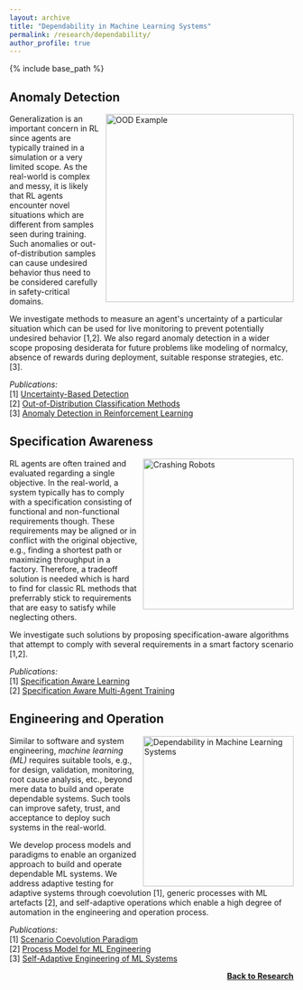 ```yaml
---
layout: archive
title: "Dependability in Machine Learning Systems"
permalink: /research/dependability/
author_profile: true
---
```


{% include base_path %}

## Anomaly Detection

<img src="https://thomyphan.github.io/images/research/out_of_distribution.png" style="float:right; width:250pt;padding-left:10px;"  alt="OOD Example"/>

Generalization is an important concern in RL since agents are typically trained in a simulation or a very limited scope. As the real-world is complex and messy, it is likely that RL agents encounter novel situations which are different from samples seen during training. Such anomalies or out-of-distribution samples can cause undesired behavior thus need to be considered carefully in safety-critical domains.

We investigate methods to measure an agent's uncertainty of a particular situation which can be used for live monitoring to prevent potentially undesired behavior [1,2]. We also regard anomaly detection in a wider scope proposing desiderata for future problems like modeling of normalcy, absence of rewards during deployment, suitable response strategies, etc. [3].

*Publications:*  
[1] [Uncertainty-Based Detection](https://thomyphan.github.io/publication/2019-11-01-isaai-sedlmeier)  
[2] [Out-of-Distribution Classification Methods](https://thomyphan.github.io/publication/2020-02-01-icaart-sedlmeier)  
[3] [Anomaly Detection in Reinforcement Learning](https://thomyphan.github.io/publication/2022-05-01-aamas-mueller)  

## Specification Awareness

<img src="https://thomyphan.github.io/images/research/crashing_robots.png" style="float:right; width:200pt;padding-left:10px;"  alt="Crashing Robots"/>

RL agents are often trained and evaluated regarding a single objective. In the real-world, a system typically has to comply with a specification consisting of functional and non-functional requirements though. These requirements may be aligned or in conflict with the original objective, e.g., finding a shortest path or maximizing throughput in a factory. Therefore, a tradeoff solution is needed which is hard to find for classic RL methods that preferrably stick to requirements that are easy to satisfy while neglecting others.

We investigate such solutions by proposing specification-aware algorithms that attempt to comply with several requirements in a smart factory scenario [1,2].

*Publications:*  
[1] [Specification Aware Learning](https://thomyphan.github.io/publication/2021-02-01-icaart-ritz)  
[2] [Specification Aware Multi-Agent Training](https://thomyphan.github.io/publication/2022-01-01-icaart-ritz)  

## Engineering and Operation

<img src="https://thomyphan.github.io/images/research/dependability_research.png" style="float:right; width:200pt;padding-left:10px;"  alt="Dependability in Machine Learning Systems"/>

Similar to software and system engineering, *machine learning (ML)* requires suitable tools, e.g., for design, validation, monitoring, root cause analysis, etc., beyond mere data to build and operate dependable systems. Such tools can improve safety, trust, and acceptance to deploy such systems in the real-world.

We develop process models and paradigms to enable an organized approach to build and operate dependable ML systems. We address adaptive testing for adaptive systems through coevolution [1], generic processes with ML artefacts [2], and self-adaptive operations which enable a high degree of automation in the engineering and operation process.

*Publications:*  
[1] [Scenario Coevolution Paradigm](https://thomyphan.github.io/publication/2020-01-01-sttt-gabor)  
[2] [Process Model for ML Engineering](https://thomyphan.github.io/publication/2020-08-01-qse-gabor)  
[3] [Self-Adaptive Engineering of ML Systems](https://thomyphan.github.io/publication/2022-10-01-isola-ritz)  

<div style="float: right;">
    <a href="https://thomyphan.github.io/research/"><strong>Back to Research</strong></a>
</div>